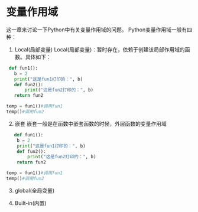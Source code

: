# 变量作用域

这一章来讨论一下Python中有关变量作用域的问题。
Python变量作用域一般有四种：

1. Local(局部变量)
  Local(局部变量)：暂时存在，依赖于创建该局部作用域的函数。具体如下：

 ```python
  def fun1():
    b = 2
    print("这是fun1打印的：", b)
    def fun2():
        print("这是fun2打印的：", b)
    return fun2
 
temp = fun1()#调用fun1
temp()#调用fun2
 ```

2. 嵌套
   嵌套一般是在函数中嵌套函数的时候，外层函数的变量作用域

```python
   def fun1():
    b = 2
    print("这是fun1打印的：", b)
    def fun2():
        print("这是fun2打印的：", b)
    return fun2

temp = fun1()#调用fun1
temp()#调用fun2

```

3. global(全局变量)

4. Built-in(内置)
